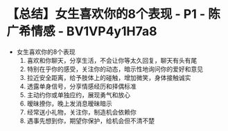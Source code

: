 # 【总结】女生喜欢你的8个表现 - P1 - 陈广希情感 - BV1VP4y1H7a8

-   女生喜欢你的8个表现
    1.  喜欢和你聊天，分享生活，不会让你等太久回复，聊天有头有尾
    2.  特别在乎你的感受，关注你的动态，暗示性地询问你的爱好和意见
    3.  拉近安全距离，给予肢体上的碰触，增加微笑，身体接触诚实
    4.  透露单身信号，分享情感经历和择偶标准
    5.  主动约你或单独应约，展现勇气和放心
    6.  暧昧撩你，晚上发消息暧昧暗示
    7.  经常送小礼物，关注你，制造机会依赖你
    8.  遇事先想到你，期望你保护，给机会但不清不楚